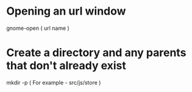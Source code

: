 ﻿# Opening an url window
 
 gnome-open ( url name ) 
 
 # Create a directory and any parents that don't already exist
 
 mkdir -p ( For example - src/js/store )

